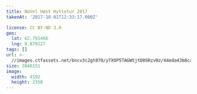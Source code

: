```yaml
---
title: NoVel Høst Hyttetur 2017
takenAt: '2017-10-01T12:33:17.000Z'

license: CC BY-ND 3.0
geo:
  lat: 62.791466
  lng: 8.879127
tags: []
url: >-
  //images.ctfassets.net/bncv3c2gt878/yTXOP5TAGWtjtD0SRzv0z/44eda43b8cae94512ab3a08eeb8912af/novel-hst-hyttetur-2017_37179655360_o
size: 3846151
image:
  width: 4192
  height: 2358
---
```

